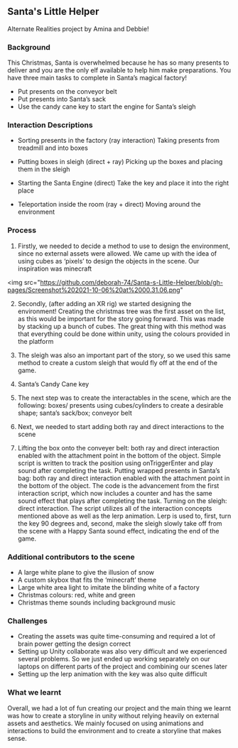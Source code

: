 ## Santa's Little Helper

Alternate Realities project by Amina and Debbie!

### Background

This Christmas, Santa is overwhelmed because he has so many presents to deliver and you are the only elf available to help him make preparations. You have three main tasks to complete in Santa’s magical factory!

- Put presents on the conveyor belt
- Put presents into Santa’s sack
- Use the candy cane key to start the engine for Santa’s sleigh

### Interaction Descriptions

- Sorting presents in the factory (ray interaction)
Taking presents from treadmill and into boxes

- Putting boxes in sleigh (direct + ray)
 Picking up the boxes and placing them in the sleigh
 
 - Starting the Santa Engine (direct)
 Take the key and place it into the right place
 
 - Teleportation inside the room (ray + direct)
 Moving around the environment

### Process

1) Firstly, we needed to decide a method to use to design the environment, since no external assets were allowed. We came up with the idea of using cubes as ‘pixels’ to design the objects in the scene. Our inspiration was minecraft

<img src="https://github.com/deborah-74/Santa-s-Little-Helper/blob/gh-pages/Screenshot%202021-10-06%20at%2000.31.06.png"


2) Secondly, (after adding an XR rig) we started designing the environment! Creating the christmas tree was the first asset on the list, as this would be important for the story going forward. This was made by stacking up a bunch of cubes. The great thing with this method was that everything could be done within unity, using the colours provided in the platform





3) The sleigh was also an important part of the story, so we used this same method to create a custom sleigh that would fly off at the end of the game.



4) Santa’s Candy Cane key



5) The next step was to create the interactables in the scene, which are the following: boxes/ presents using cubes/cylinders to create a desirable shape; santa’s sack/box; conveyor belt



6) Next, we needed to start adding both ray and direct interactions to the scene

7) Lifting the box onto the conveyer belt: both ray and direct interaction enabled with the attachment point in the bottom of the object. Simple script is written to track the position using onTriggerEnter and play sound after completing the task.
Putting wrapped presents in Santa’s bag: both ray and direct interaction enabled with the attachment point in the bottom of the object. The code is the advancement from the first interaction script, which now includes a counter and has the same sound effect that plays after completing the task.
Turning on the sleigh: direct interaction. The script utilizes all of the interaction concepts mentioned above as well as the lerp animation. Lerp is used to, first, turn the key 90 degrees and, second, make the sleigh slowly take off from the scene with a Happy Santa sound effect, indicating the end of the game.

### Additional contributors to the scene

- A large white plane to give the illusion of snow
- A custom skybox that fits the ‘minecraft’ theme
- Large white area light to imitate the blinding white of a factory
- Christmas colours: red, white and green
- Christmas theme sounds including background music

### Challenges

- Creating the assets was quite time-consuming and required a lot of brain power getting the design correct
- Setting up Unity collaborate was also very difficult and we experienced several problems. So we just ended up working separately on our laptops on different parts of the project and combining our scenes later
- Setting up the lerp animation with the key was also quite difficult

### What we learnt

Overall, we had a lot of fun creating our project and the main thing we learnt was how to create a storyline in unity without relying heavily on external assets and aesthetics. We mainly focused on using animations and interactions to build the environment and to create a storyline that makes sense.
